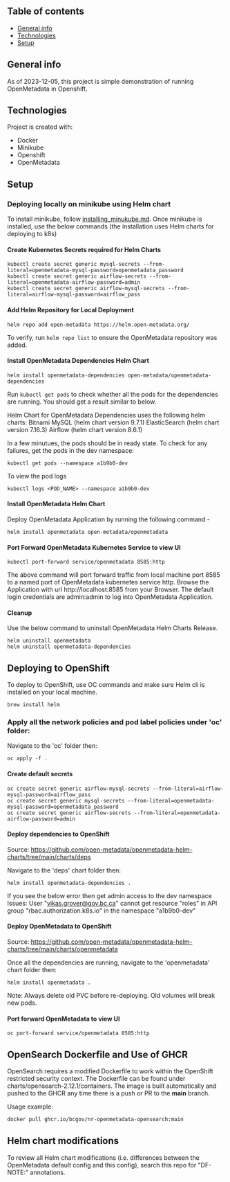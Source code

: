 ## Table of contents
* [General info](#general-info)
* [Technologies](#technologies)
* [Setup](#setup)

## General info
As of 2023-12-05, this project is simple demonstration of running OpenMetadata in Openshift. 
	
## Technologies
Project is created with:
* Docker
* Minikube
* Openshift
* OpenMetadata
	
## Setup
### Deploying locally on minikube using Helm chart
To install minikube, follow [installing_minukube.md](minikube/installing_minukube.md). Once minikube is installed, use the below commands (the installation uses Helm charts for deploying to k8s)

#### Create Kubernetes Secrets required for Helm Charts
```
kubectl create secret generic mysql-secrets --from-literal=openmetadata-mysql-password=openmetadata_password
kubectl create secret generic airflow-secrets --from-literal=openmetadata-airflow-password=admin
kubectl create secret generic airflow-mysql-secrets --from-literal=airflow-mysql-password=airflow_pass
```
#### Add Helm Repository for Local Deployment
```
helm repo add open-metadata https://helm.open-metadata.org/
```
To verify, run ```helm repo list``` to ensure the OpenMetadata repository was added.

#### Install OpenMetadata Dependencies Helm Chart
```
helm install openmetadata-dependencies open-metadata/openmetadata-dependencies
```
Run ```kubectl get pods``` to check whether all the pods for the dependencies are running. You should get a result similar to below.

Helm Chart for OpenMetadata Dependencies uses the following helm charts:
Bitnami MySQL (helm chart version 9.7.1)
ElasticSearch (helm chart version 7.16.3)
Airflow (helm chart version 8.6.1)

In a few minutues, the pods should be in ready state. To check for any failures, get the pods in the dev namespace:
```
kubectl get pods --namespace a1b9b0-dev
```
To view the pod logs
```
kubectl logs <POD_NAME> --namespace a1b9b0-dev
```
#### Install OpenMetadata Helm Chart
Deploy OpenMetadata Application by running the following command -
```
helm install openmetadata open-metadata/openmetadata
```
#### Port Forward OpenMetadata Kubernetes Service to view UI
```
kubectl port-forward service/openmetadata 8585:http
```
The above command will port forward traffic from local machine port 8585 to a named port of OpenMetadata kubernetes service http.
Browse the Application with url http://localhost:8585 from your Browser. The default login credentials are admin:admin to log into OpenMetadata Application.

#### Cleanup
Use the below command to uninstall OpenMetadata Helm Charts Release.
```
helm uninstall openmetadata
helm uninstall openmetadata-dependencies
```

## Deploying to OpenShift
To deploy to OpenShift, use OC commands and make sure Helm cli is installed on your local machine.
```
brew install helm
```

### Apply all the network policies and pod label policies under 'oc' folder:
Navigate to the 'oc' folder then:
```
oc apply -f .
```

#### Create default secrets
```
oc create secret generic airflow-mysql-secrets --from-literal=airflow-mysql-password=airflow_pass
oc create secret generic mysql-secrets --from-literal=openmetadata-mysql-password=openmetadata_password
oc create secret generic airflow-secrets --from-literal=openmetadata-airflow-password=admin
```
#### Deploy dependencies to OpenShift
Source: https://github.com/open-metadata/openmetadata-helm-charts/tree/main/charts/deps

Navigate to the 'deps' chart folder then:
```
helm install openmetadata-dependencies .
```
If you see the below error then get admin access to the dev namespace
Issues:  User "vikas.grover@gov.bc.ca" cannot get resource "roles" in API group "rbac.authorization.k8s.io" in the namespace "a1b9b0-dev"

#### Deploy OpenMetadata to OpenShift
Source: https://github.com/open-metadata/openmetadata-helm-charts/tree/main/charts/openmetadata

Once all the dependencies are running, navigate to the 'openmetadata' chart folder then:
```
helm install openmetadata .
```

Note: Always delete old PVC before re-deploying. Old volumes will break new pods.

#### Port forward OpenMetadata to view UI
```
oc port-forward service/openmetadata 8585:http
```

##  OpenSearch Dockerfile and Use of GHCR
OpenSearch requires a modified Dockerfile to work within the OpenShift restricted security context. The Dockerfile can be found under charts/opensearch-2.12.1/containers. The image is built automatically and pushed to the GHCR any time there is a push or PR to the **main** branch. 

Usage example: 
```sh
docker pull ghcr.io/bcgov/nr-openmetadata-opensearch:main
```

## Helm chart modifications
To review all Helm chart modifications (i.e. differences between the OpenMetadata default config and this config), search this repo for "DF-NOTE:" annotations.